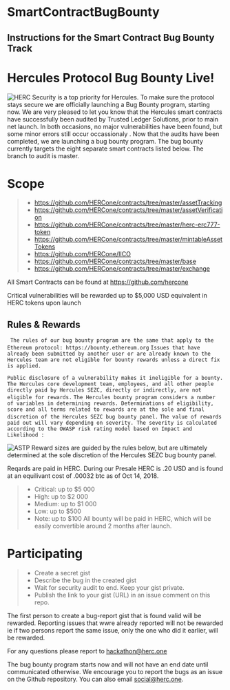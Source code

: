 # SmartContractBugBounty
 ## Instructions for the Smart Contract Bug Bounty Track 

# Hercules Protocol Bug Bounty Live!
![HERC](https://github.com/anthemgold/brand-assets/herclogo.png)
Security is a top priority for Hercules. To make sure the protocol stays secure we are officially launching a Bug Bounty program, starting now.
We are very pleased to let you know that the Hercules smart contracts have successfully been audited by Trusted Ledger Solutions, prior to main net launch. In both occasions, no major vulnerabilities have been found, but some minor errors still occur occassionaly .
Now that the audits have been completed, we are launching a bug bounty program. The bug bounty currently targets the eight separate smart contracts listed below. The branch to audit is master.

# Scope 
> - https://github.com/HERCone/contracts/tree/master/assetTracking
> - https://github.com/HERCone/contracts/tree/master/assetVerification
> - https://github.com/HERCone/contracts/tree/master/herc-erc777-token
> - https://github.com/HERCone/contracts/tree/master/mintableAssetTokens
> - https://github.com/HERCone/IICO
> - https://github.com/HERCone/contracts/tree/master/base
> - https://github.com/HERCone/contracts/tree/master/exchange

All Smart Contracts can be found at https://github.com/hercone

Critical vulnerabilities will be rewarded up to $5,000 USD equivalent in HERC tokens upon launch

## Rules & Rewards
` The rules of our bug bounty program are the same that apply to the Ethereum protocol: https://bounty.ethereum.org`
`Issues that have already been submitted by another user or are already known to the Hercules team are not eligible for bounty rewards unless a direct fix is applied.`

`Public disclosure of a vulnerability makes it ineligible for a bounty.`
`The Hercules core development team, employees, and all other people directly paid by Hercules SEZC, directly or indirectly, are not eligible for rewards.`
`The Hercules bounty program considers a number of variables in determining rewards. Determinations of eligibility, score and all terms related to rewards are at the sole and final discretion of the Hercules SEZC bug bounty panel.`
`The value of rewards paid out will vary depending on severity. The severity is calculated according to the OWASP risk rating model based on Impact and Likelihood :`

![ASTP](https://github.com/herchackathon/SmartcontractBugBounty/astp_risk_rating.png)
Reward sizes are guided by the rules below, but are ultimately determined at the sole discretion of the Hercules SEZC bug bounty panel.

Reqards are paid in HERC. During our Presale HERC is .20 USD and is found at an equilivant cost of .00032 btc as of Oct 14, 2018. 
> - Critical: up to $5 000
> - High: up to $2 000
> - Medium: up to $1 000
> - Low: up to $500
> - Note: up to $100
All bounty will be paid in HERC, which will be easily convertible around 2 months after launch. 

# Participating 
> - Create a secret gist
> - Describe the bug in the created gist
> - Wait for security audit to end. Keep your gist private. 
> - Publish the link to your gist (URL) in an issue comment on this repo. 

The first person to create a bug-report gist that is found valid will be rewarded. Reporting issues that wwre already reported will not be rewarded ie if two persons report the same issue, only the one who did it earlier, will be rewarded. 

For any questions please report to hackathon@herc.one

The bug bounty program starts now and will not have an end date until communicated otherwise. We encourage you to report the bugs as an issue on the Github repository. You can also email social@herc.one. 
